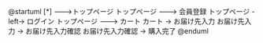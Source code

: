 @startuml
[*] --->トップページ
トップページ ---> 会員登録
トップページ -left-> ログイン
トップページ ---> カート
カート -> お届け先入力
お届け先入力 -> お届け先入力確認
お届け先入力確認 -> 購入完了
@enduml
```
